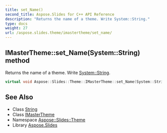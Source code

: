 ```yaml
---
title: set_Name()
second_title: Aspose.Slides for C++ API Reference
description: "Returns the name of a theme. Write System::String."
type: docs
weight: 27
url: /aspose.slides.theme/imastertheme/set_name/
---
```

## IMasterTheme::set_Name(System::String) method


Returns the name of a theme. Write [System::String](../../../system/string/).

```cpp
virtual void Aspose::Slides::Theme::IMasterTheme::set_Name(System::String value)=0
```

## See Also

* Class [String](../../../system/string/)
* Class [IMasterTheme](../)
* Namespace [Aspose::Slides::Theme](../../)
* Library [Aspose.Slides](../../../)